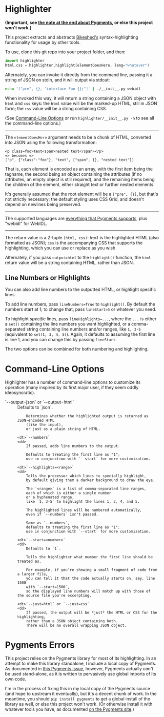 Highlighter
===========

**(Important, see [the note at the end about Pygments](#pygments-errors), or else this project won't work.)**

This project extracts and abstracts [Bikeshed's](https://www.github.com/tabatkins/bikeshed) syntax-highlighting functionality for usage by other tools.

To use, clone this git repo into your project folder,
and then:

```python
import highlighter
html,css = highlighter.highlight(elementGoesHere, lang="whatever")
```

Alternately, you can invoke it directly from the command line,
passing it a string of JSON on stdin,
and it will output via stdout:

```bash
echo '["pre", {}, "interface Foo {};"]' | ./__init__.py webidl
```

When invoked this way,
it will return a string containing a JSON object with `html` and `css` keys:
the `html` value will be the marked-up HTML, still in JSON form;
the `css` value will be a string containing CSS.

(See [Command-Line Options](#command-line-options)
or run `highlighter/__init__.py -h` to see all the command-line options.)

-----

The `elementGoesHere` argument needs to be a chunk of HTML,
converted into JSON using the following transformation:

```
<p class=foo>text<span>nested text</span></p>
=> becomes =>
["p", {"class":"foo"}, "text", ["span", {}, "nested text"]]
```

That is, each element is encoded as an array,
with the first item being the tagname,
the second being an object containing the attributes
(if no attributes, an empty object is still required),
and the remaining items being the children of the element,
either straight text or further nested elements.

It's generally assumed that the root element will be a `["pre", {}]`,
but that's not strictly necessary;
the default styling uses CSS Grid,
and doesn't depend on newlines being preserved.

-----

The supported languages are [everything that Pygments supports](http://pygments.org/languages/),
plus "webidl" for WebIDL.

-----

The return value is a 2-tuple `(html, css)`:
`html` is the highlighted HTML
(also formatted as JSON);
`css` is the accompanying CSS that supports the highlighting,
which you can use or replace as you wish.

Alternately, if you pass `output=html` to the `highlight()` function,
the `html` return value will be a string containing HTML,
rather than JSON.

Line Numbers or Highlights
--------------------------

You can also add line numbers to the outputted HTML,
or highlight specific lines.

To add line numbers,
pass `lineNumbers=True` to `highlight()`.
By default the numbers start at 1;
to change that, pass `lineStart=5` or whatever you need.

To highlight *specific* lines,
pass `lineHighlights=...`,
where the `...` is either a `set()` containing the line numbers you want highlighted,
or a comma-separated string containing line numbers and/or ranges, like `1, 3-5`
(equivalent to `set(1, 3, 4, 5)`).
Again, it defaults to assuming the first line is line 1,
and you can change this by passing `lineStart`.

The two options can be combined for both numbering and highlighting.

Command-Line Options
====================

Highlighter has a number of command-line options to customize its operation
(many inspired by its first major user,
if they seem oddly ideosyncratic).

<dl>
	<dt>`--output=json` or `--output=html`
	<dd>
		Defaults to `json`.

		Determines whether the highlighted output is returned as JSON-encoded HTML
		(like the input),
		or just as a plain string of HTML.

	<dt>`--numbers`
	<dd>
		If passed, adds line numbers to the output.

		Defaults to treating the first line as "1";
		use in conjunction with `--start` for more customization.

	<dt>`--highlights=<range>`
	<dd>
		Tells the processor which lines to specially highlight,
		by default giving them a darker background to draw the eye.

		The `<range>` is a list of comma-separated line ranges,
		each of which is either a single number
		or a hyphenated range,
		like `1, 3-5` to highlight the lines 1, 3, 4, and 5.

		The highlighted lines will be numbered automatically,
		even if `--numbers` isn't passed.

		Same as `--numbers`,
		defaults to treating the first line as "1";
		use in conjunction with `--start` for more customization.

	<dt>`--start=<number>`
	<dd>
		Defaults to `1`.

		Tells the highlighter what number the first line should be treated as.

		For example, if you're showing a small fragment of code from a larger file,
		you can tell it that the code actually starts on, say, line 1500
		with `--start=1500`,
		so the displayed line numbers will match up with those of the source file you're excerpting.

	<dt>`--just=html` or `--just=css`
	<dd>
		If passed, the output will be *just* the HTML or CSS for the highlighting,
		rather than a JSON object containing both.
		There will be no overall wrapping JSON object.
</dl>


Pygments Errors
===============

This project relies on the Pygments library for most of its highlighting.
In an attempt to make this library standalone,
I include a local copy of Pygments.
As documented in [this Pygments issue](https://bitbucket.org/birkenfeld/pygments-main/issues/1448/pygments-relies-on-global-imports-of-its),
however,
Pygments actually *can't* be used stand-alone,
as it is written to pervasively use global imports of its own code.

I'm in the process of fixing this in my local copy of the Pygments source
(and hope to upstream it eventually),
but it's a decent chunk of work.
In the meantime,
you should `pip install pygments` to get a global install of the library as well,
or else this project won't work.
(Or otherwise install it with whatever tools you have,
as documented [on the Pygments site](http://pygments.org/).)

